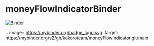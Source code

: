 # moneyFlowIndicatorBinder

[![Binder](https://mybinder.org/badge_logo.svg)](https://mybinder.org/v2/gh/kokoroteam/moneyFlowIndicator.git/main?urlpath=%2Fapps%2FcmfBuySellIndicatorBinder.ipynb)

.. image:: https://mybinder.org/badge_logo.svg :target: https://mybinder.org/v2/gh/kokoroteam/moneyFlowIndicator.git/main

